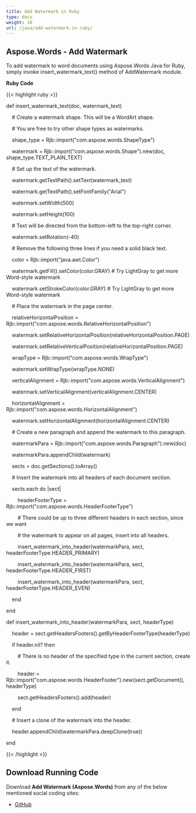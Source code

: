 ```yaml
---
title: Add Watermark in Ruby
type: docs
weight: 10
url: /java/add-watermark-in-ruby/
---
```


## **Aspose.Words - Add Watermark**
To add watermark to word documents using Aspose.Words Java for Ruby, simply invoke insert_watermark_text() method of AddWatermark module.

**Ruby Code**

{{< highlight ruby >}}

 def insert_watermark_text(doc, watermark_text)       

    # Create a watermark shape. This will be a WordArt shape.

    # You are free to try other shape types as watermarks.

    shape_type = Rjb::import("com.aspose.words.ShapeType")

    watermark = Rjb::import("com.aspose.words.Shape").new(doc,  shape_type.TEXT_PLAIN_TEXT)

    # Set up the text of the watermark.

    watermark.getTextPath().setText(watermark_text)

    watermark.getTextPath().setFontFamily("Arial")

    watermark.setWidth(500)

    watermark.setHeight(100)



    # Text will be directed from the bottom-left to the top-right corner.

    watermark.setRotation(-40)

    # Remove the following three lines if you need a solid black text.

    color = Rjb::import("java.awt.Color")

    watermark.getFill().setColor(color.GRAY) # Try LightGray to get more Word-style watermark

    watermark.setStrokeColor(color.GRAY) # Try LightGray to get more Word-style watermark

    # Place the watermark in the page center.

    relativeHorizontalPosition = Rjb::import("com.aspose.words.RelativeHorizontalPosition")

    watermark.setRelativeHorizontalPosition(relativeHorizontalPosition.PAGE)

    watermark.setRelativeVerticalPosition(relativeHorizontalPosition.PAGE)



    wrapType = Rjb::import("com.aspose.words.WrapType")

    watermark.setWrapType(wrapType.NONE)

    verticalAlignment = Rjb::import("com.aspose.words.VerticalAlignment")

    watermark.setVerticalAlignment(verticalAlignment.CENTER)

    horizontalAlignment = Rjb::import("com.aspose.words.HorizontalAlignment")

    watermark.setHorizontalAlignment(horizontalAlignment.CENTER)

    # Create a new paragraph and append the watermark to this paragraph.

    watermarkPara = Rjb::import("com.aspose.words.Paragraph").new(doc)

    watermarkPara.appendChild(watermark)

    sects = doc.getSections().toArray()

    # Insert the watermark into all headers of each document section.

    sects.each do |sect|

        headerFooterType = Rjb::import("com.aspose.words.HeaderFooterType")

        # There could be up to three different headers in each section, since we want

        # the watermark to appear on all pages, insert into all headers.

        insert_watermark_into_header(watermarkPara, sect, headerFooterType.HEADER_PRIMARY)

        insert_watermark_into_header(watermarkPara, sect, headerFooterType.HEADER_FIRST)

        insert_watermark_into_header(watermarkPara, sect, headerFooterType.HEADER_EVEN)

    end

end    

def insert_watermark_into_header(watermarkPara, sect, headerType)

    header = sect.getHeadersFooters().getByHeaderFooterType(headerType)



    if header.nil? then

        # There is no header of the specified type in the current section, create it.

        header = Rjb::import("com.aspose.words.HeaderFooter").new(sect.getDocument(), headerType)

        sect.getHeadersFooters().add(header)

    end



    # Insert a clone of the watermark into the header.

    header.appendChild(watermarkPara.deepClone(true))

end

{{< /highlight >}}
## **Download Running Code**
Download **Add Watermark (Aspose.Words)** from any of the below mentioned social coding sites:

- [GitHub](https://github.com/aspose-words/Aspose.Words-for-Java/blob/master/Plugins/Aspose_Words_Java_for_Ruby/lib/asposewordsjavaforruby/addwatermark.rb)
